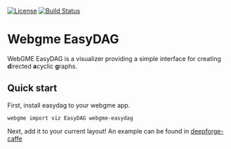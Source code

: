 [![License](https://img.shields.io/badge/license-MIT-blue.svg)](./LICENSE)
[![Build Status](https://travis-ci.org/dfst/webgme-easydag.svg?branch=master)](https://travis-ci.org/dfst/webgme-easydag)
# Webgme EasyDAG
WebGME EasyDAG is a visualizer providing a simple interface for creating **d**irected **a**cyclic **g**raphs.

## Quick start
First, install easydag to your webgme app.
```
webgme import viz EasyDAG webgme-easydag
```
Next, add it to your current layout! An example can be found in [deepforge-caffe](https://github.com/dfst/deepforge-caffe)
